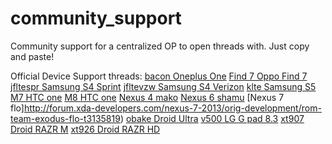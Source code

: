 # community_support

Community support for a centralized OP to open threads with.  Just copy and paste!

Official Device Support threads:
[bacon Oneplus One](http://forum.xda-developers.com/oneplus-one/orig-development/official-vaniraosp-t2890749)
[Find 7 Oppo Find 7](http://forum.xda-developers.com/find-7/find7-orig-development/rom-team-exodus-find7-t3135816)
[jfltespr Samsung S4 Sprint](http://forum.xda-developers.com/galaxy-s4-sprint/orig-development/rom-team-exodus-jfltespr-t3135862)
[jfltevzw Samsung S4 Verizon](http://forum.xda-developers.com/galaxy-s4-verizon/orig-development/rom-team-exodus-jfltevzw-t3135866)
[klte Samsung S5](http://forum.xda-developers.com/galaxy-s5/orig-development/rom-team-exodus-klte-t3135876)
[M7 HTC one](http://forum.xda-developers.com/htc-one/orig-development/rom-team-exodus-m7-t3135826)
[M8 HTC one](http://forum.xda-developers.com/htc-one-m8/orig-development/rom-team-exodus-m8-t3135832)
[Nexus 4 mako](http://forum.xda-developers.com/nexus-4/orig-development/rom-team-exodus-mako-t3135836)
[Nexus 6 shamu](http://forum.xda-developers.com/nexus-6/development/rom-team-exodus-nexus-6-t3080830)
[Nexus 7 flo]http://forum.xda-developers.com/nexus-7-2013/orig-development/rom-team-exodus-flo-t3135819)
[obake Droid Ultra](http://forum.xda-developers.com/droid-ultra/orig-development/rom-team-exodus-obake-t3135840)
[v500 LG G pad 8.3](http://forum.xda-developers.com/lg-g-pad-83/general/rom-team-exodus-v500-t3135844)
[xt907 Droid RAZR M](http://forum.xda-developers.com/droid-razr-m/orig-development/rom-team-exodus-xt907-t3135848)
[xt926 Droid RAZR HD](http://forum.xda-developers.com/droid-razr-hd/general/rom-team-exodus-razr-hd-t3135852)

